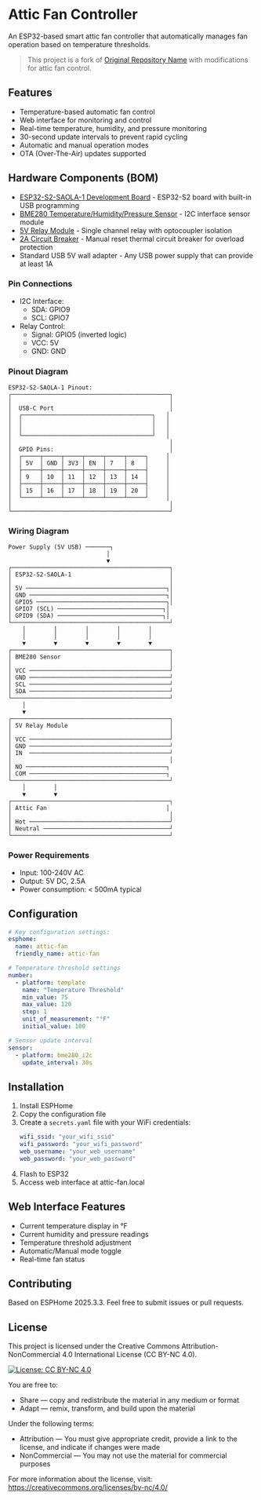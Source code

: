 # Attic Fan Controller

An ESP32-based smart attic fan controller that automatically manages fan operation based on temperature thresholds.

> This project is a fork of [Original Repository Name](https://github.com/original/repo) with modifications for attic fan control.

## Features
- Temperature-based automatic fan control
- Web interface for monitoring and control
- Real-time temperature, humidity, and pressure monitoring
- 30-second update intervals to prevent rapid cycling
- Automatic and manual operation modes
- OTA (Over-The-Air) updates supported

## Hardware Components (BOM)
- [ESP32-S2-SAOLA-1 Development Board](https://www.amazon.com/dp/B0BXX6R15D) - ESP32-S2 board with built-in USB programming
- [BME280 Temperature/Humidity/Pressure Sensor](https://www.amazon.com/dp/B0DHPCFJD6) - I2C interface sensor module
- [5V Relay Module](https://www.amazon.com/dp/B00LW15A4W) - Single channel relay with optocoupler isolation
- [2A Circuit Breaker](https://www.amazon.com/dp/B0DJ9347WK) - Manual reset thermal circuit breaker for overload protection
- Standard USB 5V wall adapter - Any USB power supply that can provide at least 1A

### Pin Connections
- I2C Interface:
  - SDA: GPIO9
  - SCL: GPIO7
- Relay Control:
  - Signal: GPIO5 (inverted logic)
  - VCC: 5V
  - GND: GND

### Pinout Diagram
```
ESP32-S2-SAOLA-1 Pinout:
┌─────────────────────────────────────────────┐
│                                             │
│  USB-C Port                                 │
│  ┌─────────────────────────────────────┐   │
│  │                                     │   │
│  │                                     │   │
│  └─────────────────────────────────────┘   │
│                                             │
│  GPIO Pins:                                 │
│  ┌─────┬─────┬─────┬─────┬─────┬─────┐     │
│  │ 5V  │ GND │ 3V3 │ EN  │ 7   │ 8   │     │
│  ├─────┼─────┼─────┼─────┼─────┼─────┤     │
│  │ 9   │ 10  │ 11  │ 12  │ 13  │ 14  │     │
│  ├─────┼─────┼─────┼─────┼─────┼─────┤     │
│  │ 15  │ 16  │ 17  │ 18  │ 19  │ 20  │     │
│  └─────┴─────┴─────┴─────┴─────┴─────┘     │
│                                             │
└─────────────────────────────────────────────┘
```

### Wiring Diagram
```
Power Supply (5V USB) ───────┐
                            │
                            ▼
┌─────────────────────────────────────────────┐
│ ESP32-S2-SAOLA-1                            │
│                                             │
│ 5V ────────────────────────────────────────┐│
│ GND ───────────────────────────────────────┐│
│ GPIO5 ─────────────────────────────────────┐│
│ GPIO7 (SCL) ──────────────────────────────┐│
│ GPIO9 (SDA) ──────────────────────────────┐│
└─────────────────────────────────────────────┘
    │        │        │        │        │
    │        │        │        │        │
    ▼        ▼        ▼        ▼        ▼
┌─────────────────────────────────────────────┐
│ BME280 Sensor                               │
│                                             │
│ VCC ────────────────────────────────────────┘
│ GND ────────────────────────────────────────┘
│ SCL ────────────────────────────────────────┘
│ SDA ────────────────────────────────────────┘
└─────────────────────────────────────────────┘
    │
    ▼
┌─────────────────────────────────────────────┐
│ 5V Relay Module                             │
│                                             │
│ VCC ────────────────────────────────────────┘
│ GND ────────────────────────────────────────┘
│ IN  ────────────────────────────────────────┘
│                                             │
│ NO ────────────────────────────────────────┐
│ COM ───────────────────────────────────────┐
└─────────────────────────────────────────────┘
    │        │
    ▼        ▼
┌─────────────────────────────────────────────┐
│ Attic Fan                                  │
│                                             │
│ Hot ────────────────────────────────────────┘
│ Neutral ────────────────────────────────────┘
└─────────────────────────────────────────────┘
```

### Power Requirements
- Input: 100-240V AC
- Output: 5V DC, 2.5A
- Power consumption: < 500mA typical

## Configuration
```yaml
# Key configuration settings:
esphome:
  name: attic-fan
  friendly_name: attic-fan

# Temperature threshold settings
number:
  - platform: template
    name: "Temperature Threshold"
    min_value: 75
    max_value: 120
    step: 1
    unit_of_measurement: "°F"
    initial_value: 100

# Sensor update interval
sensor:
  - platform: bme280_i2c
    update_interval: 30s
```

## Installation
1. Install ESPHome
2. Copy the configuration file
3. Create a `secrets.yaml` file with your WiFi credentials:
   ```yaml
   wifi_ssid: "your_wifi_ssid"
   wifi_password: "your_wifi_password"
   web_username: "your_web_username"
   web_password: "your_web_password"
   ```
4. Flash to ESP32
5. Access web interface at attic-fan.local

## Web Interface Features
- Current temperature display in °F
- Current humidity and pressure readings
- Temperature threshold adjustment
- Automatic/Manual mode toggle
- Real-time fan status

## Contributing
Based on ESPHome 2025.3.3. Feel free to submit issues or pull requests.

## License
This project is licensed under the Creative Commons Attribution-NonCommercial 4.0 International License (CC BY-NC 4.0).

[![License: CC BY-NC 4.0](https://licensebuttons.net/l/by-nc/4.0/80x15.png)](https://creativecommons.org/licenses/by-nc/4.0/)

You are free to:
- Share — copy and redistribute the material in any medium or format
- Adapt — remix, transform, and build upon the material

Under the following terms:
- Attribution — You must give appropriate credit, provide a link to the license, and indicate if changes were made
- NonCommercial — You may not use the material for commercial purposes

For more information about the license, visit: https://creativecommons.org/licenses/by-nc/4.0/
